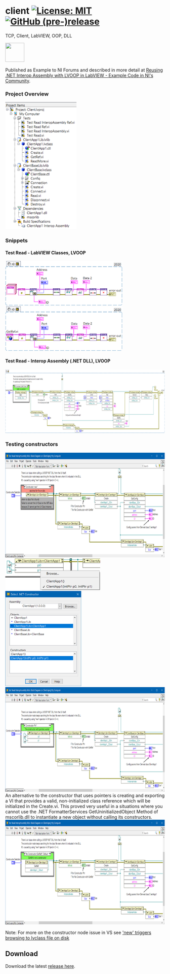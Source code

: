 # client [![License: MIT](https://img.shields.io/badge/License-MIT-blue.svg)](https://github.com/etfovac/client/blob/master/LICENSE) [![GitHub (pre-)release](https://img.shields.io/badge/release-0.1-yellow.svg)](https://github.com/etfovac/client/releases/tag/0.1)

 TCP, Client, LabVIEW, OOP, DLL

<a href="https://www.youracclaim.com/badges/3ee8a24f-0360-42d5-96c1-79f6296d7fe0/public_url"><img src="https://images.youracclaim.com/size/220x220/images/84f9f6c4-167a-47bf-95bf-af1b4610fd67/36015_Certificate_Badges_FINAL__1__NI_Instructor_v5_copy_2.png" height="60" width="60"></a>

Published as Example to NI Forums and described in more detail at <a href="https://forums.ni.com/t5/Example-Code/Reusing-NET-Interop-Assembly-with-LVOOP-in-LabVIEW/ta-p/4072423">Reusing .NET Interop Assembly with LVOOP in LabVIEW - Example Code in NI's Community</a>.

### Project Overview
<img src="./graphics/ProjectOverview.png" alt="Project Overview" width="225" height="400">

### Snippets

#### Test Read - LabVIEW Classes, LVOOP 
<img src="./graphics/Test%20Read.png" alt="Test Read - LabVIEW Classes, LVOOP" width="370" height="140">  
<img src="./graphics/Test%20Read%20Ref.png" alt="Test Read - LabVIEW Classes, LVOOP" width="370" height="140">  

#### Test Read - Interop Assembly (.NET DLL), LVOOP  
<img src="./graphics/Test%20Read%20(Reused%20IA)%20Ref.png" alt="Test Read - LabVIEW Classes, LVOOP" width="1400" height="200"> 


### Testing constructors  
<img src="./graphics/ConstructorNewBD.png" alt="ConstructorNewBD" width="900" height="330">
<img src="./graphics/SelectOtherConstructorBD.png" alt="SelectOtherConstructorBD" width="300" height="100">
<img src="./graphics/SelectOtherConstructor.png" alt="SelectOtherConstructor" width="240" height="300">
<img src="./graphics/ConstructorPtrBD.png" alt="ConstructorPtrBD" width="900" height="330">
An alternative to the constructor that uses pointers is creating and exporting a VI that provides a valid, non-initialized class reference which will be initialized in the Create.vi.  
This proved very useful in a situations where you cannot use the .NET FormatterServices GetUninitializedObject Method of mscorlib.dll to instantiate a new object without calling its constructors.  
<img src="./graphics/NoConstructorGetRefBD.png" alt="NoConstructorGetRefBD" width="900" height="330">  

Note: For more on the constructor node issue in VS see <a href="https://github.com/etfovac/dll/issues/2#issue-673036198">'new' triggers browsing to lvclass file on disk</a>

## Download
Download the latest [release here][0].

[0]: https://github.com/etfovac/client/releases
